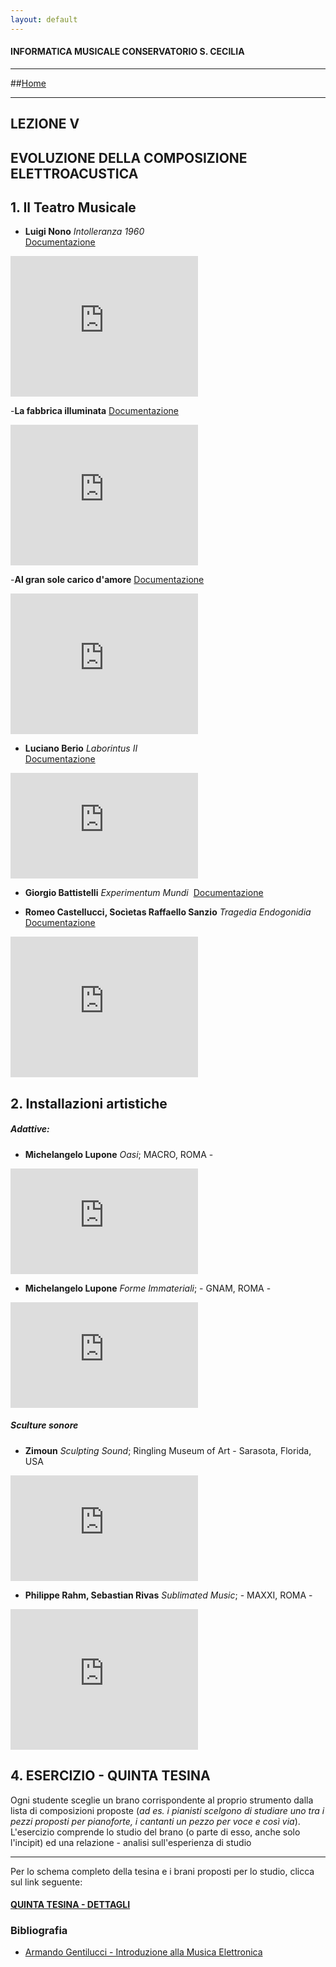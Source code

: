 ```yaml
---
layout: default
---
```


#### INFORMATICA MUSICALE CONSERVATORIO S. CECILIA

----

##[Home](https://demartinomrc.github.io/IMCSC)

----

## LEZIONE V

## EVOLUZIONE DELLA COMPOSIZIONE ELETTROACUSTICA



 ## 1. Il Teatro Musicale

- **Luigi Nono** *Intolleranza 1960*   
[Documentazione](http://www.teatrolafenice.it/media/libretti/114_6319intero_indd.pdf)   

<iframe width="300" height="225" src="https://www.youtube.com/embed/65QPTF5npwQ" frameborder="0" allowfullscreen></iframe>

  
-**La fabbrica illuminata**
[Documentazione](http://www.luiginono.it/it/luigi-nono/opere/la-fabbrica-illuminata)

<iframe width="300" height="225" src=https://www.youtube.com/watch?v=yzcAzCEtAbs frameborder="0" allowfullscreen></iframe>

  
-**Al gran sole carico d'amore**
[Documentazione](http://www.luiginono.it/it/luigi-nono/opere/al-gran-sole-carico-d-amore)

<iframe width="300" height="225" src=https://www.youtube.com/watch?v=YJibhZP_mAo frameborder="0" allowfullscreen></iframe>

  
  
- **Luciano Berio**  *Laborintus II*   
[Documentazione](http://www.lucianoberio.org/node/1509?356130551=1)   
<iframe width="300" height="169" src="https://www.youtube.com/embed/MLHjkrsh_Lw" frameborder="0" allowfullscreen></iframe>



- **Giorgio Battistelli** *Experimentum Mundi *
[Documentazione](http://www.giorgiobattistelli.it/opere/teatro-musicale/experimentum-mundi/)   



- **Romeo Castellucci, Socìetas Raffaello Sanzio** *Tragedia Endogonidia*   
[Documentazione](http://www.digicult.it/it/digimag/issue-003/italiano-la-tragedia-della-societas-raffaello-sanzio/)   

<iframe width="300" height="225" src="https://www.youtube.com/embed/-08pVAhCcOo" frameborder="0" allowfullscreen></iframe>

## 2. Installazioni artistiche

##### Adattive:

- **Michelangelo Lupone** *Oasi*;  MACRO, ROMA -
<iframe width="300" height="169" src="https://www.youtube.com/embed/4EmUoXvGxSE" frameborder="0" allowfullscreen></iframe>



- **Michelangelo Lupone** *Forme Immateriali*; - GNAM, ROMA -  	
<iframe width="300" height="169" src="https://www.youtube.com/embed/wHoaJyRtKSQ" frameborder="0" allowfullscreen></iframe>



##### Sculture sonore

- **Zimoun** *Sculpting Sound*; Ringling Museum of Art - Sarasota, Florida, USA     
<iframe width="300" height="169" src="https://www.youtube.com/embed/WWgJejAiGFg" frameborder="0" allowfullscreen></iframe>



- **Philippe Rahm, Sebastian Rivas** *Sublimated Music*; - MAXXI, ROMA -    
<iframe width="300" height="225" src="https://www.youtube.com/embed/v2w_ZIHuvAw" frameborder="0" allowfullscreen></iframe>

 
 
## 4. ESERCIZIO - QUINTA TESINA

Ogni studente sceglie un brano corrispondente al proprio strumento  dalla lista di composizioni proposte (*ad es. i pianisti scelgono di studiare uno tra i pezzi proposti per pianoforte, i cantanti un pezzo per voce e così via*). L'esercizio comprende lo studio del brano (o parte di esso, anche solo l'incipit) ed una relazione - analisi sull'esperienza di studio



----

Per lo schema completo della tesina e i brani proposti per lo studio, clicca sul link seguente:   

#### [QUINTA TESINA - DETTAGLI](http://demartinomrc.github.io/IMCSC/quinta_tesina.html)




### Bibliografia

 - [Armando Gentilucci - Introduzione alla Musica Elettronica](https://copy.com/gmatZ8qkaw1WROAG)
 


